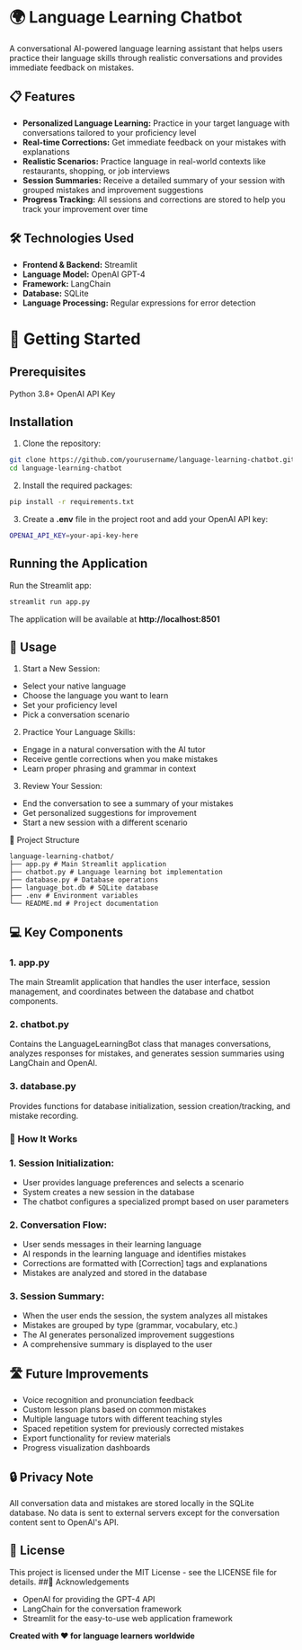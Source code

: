 # 🌍 Language Learning Chatbot

A conversational AI-powered language learning assistant that helps users practice their language skills through realistic conversations and provides immediate feedback on mistakes.


## 📋 Features

- **Personalized Language Learning:** Practice in your target language with conversations tailored to your proficiency level
- **Real-time Corrections:** Get immediate feedback on your mistakes with explanations
- **Realistic Scenarios:** Practice language in real-world contexts like restaurants, shopping, or job interviews
- **Session Summaries:** Receive a detailed summary of your session with grouped mistakes and improvement suggestions
- **Progress Tracking:** All sessions and corrections are stored to help you track your improvement over time

## 🛠️ Technologies Used

- **Frontend & Backend:** Streamlit
- **Language Model:** OpenAI GPT-4
- **Framework:** LangChain
- **Database:** SQLite
- **Language Processing:** Regular expressions for error detection

# 🚀 Getting Started
## Prerequisites

Python 3.8+
OpenAI API Key

## Installation

1. Clone the repository:
```bash
git clone https://github.com/yourusername/language-learning-chatbot.git
cd language-learning-chatbot
```

2. Install the required packages:
```bash
pip install -r requirements.txt
```

3. Create a **.env** file in the project root and add your OpenAI API key:
```bash
OPENAI_API_KEY=your-api-key-here
```

## Running the Application
Run the Streamlit app:
```bash
streamlit run app.py
```
The application will be available at **http://localhost:8501**
## 📱 Usage

1. Start a New Session:

- Select your native language
- Choose the language you want to learn
- Set your proficiency level
- Pick a conversation scenario

2. Practice Your Language Skills:

- Engage in a natural conversation with the AI tutor
- Receive gentle corrections when you make mistakes
- Learn proper phrasing and grammar in context

3. Review Your Session:

- End the conversation to see a summary of your mistakes
- Get personalized suggestions for improvement
- Start a new session with a different scenario

📂 Project Structure
```
language-learning-chatbot/
├── app.py # Main Streamlit application
├── chatbot.py # Language learning bot implementation
├── database.py # Database operations
├── language_bot.db # SQLite database
├── .env # Environment variables
└── README.md # Project documentation
```



## 💻 Key Components
### 1. **app.py** 
The main Streamlit application that handles the user interface, session management, and coordinates between the database and chatbot components.
### 2. chatbot.py
Contains the LanguageLearningBot class that manages conversations, analyzes responses for mistakes, and generates session summaries using LangChain and OpenAI.
### 3. database.py
Provides functions for database initialization, session creation/tracking, and mistake recording.
### 🔄 How It Works

### 1. **Session Initialization:**

- User provides language preferences and selects a scenario
- System creates a new session in the database
- The chatbot configures a specialized prompt based on user parameters

### 2. **Conversation Flow:**

- User sends messages in their learning language
- AI responds in the learning language and identifies mistakes
- Corrections are formatted with [Correction] tags and explanations
- Mistakes are analyzed and stored in the database

### 3. **Session Summary:**

- When the user ends the session, the system analyzes all mistakes
- Mistakes are grouped by type (grammar, vocabulary, etc.)
- The AI generates personalized improvement suggestions
- A comprehensive summary is displayed to the user

## 🛣️ Future Improvements

- Voice recognition and pronunciation feedback
- Custom lesson plans based on common mistakes
- Multiple language tutors with different teaching styles
- Spaced repetition system for previously corrected mistakes
- Export functionality for review materials
- Progress visualization dashboards

## 🔒 Privacy Note
All conversation data and mistakes are stored locally in the SQLite database. No data is sent to external servers except for the conversation content sent to OpenAI's API.
## 📄 License
This project is licensed under the MIT License - see the LICENSE file for details.
##🙏 Acknowledgements
- OpenAI for providing the GPT-4 API
- LangChain for the conversation framework
- Streamlit for the easy-to-use web application framework


**Created with ❤️ for language learners worldwide**



